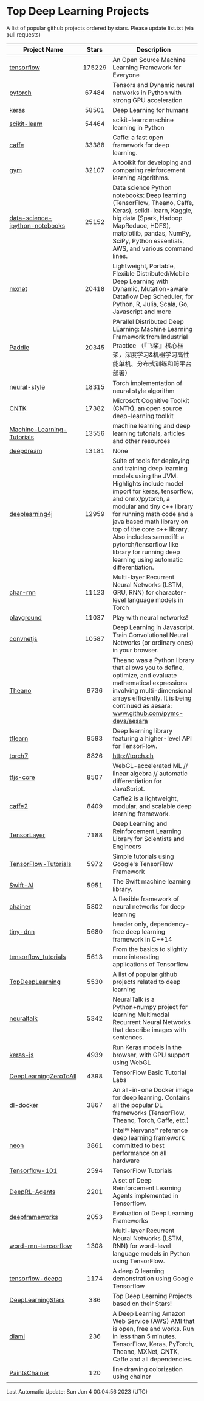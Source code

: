 # Top Deep Learning Projects
A list of popular github projects ordered by stars.
Please update list.txt (via pull requests)

|Project Name| Stars | Description |
| ---------- |:-----:| ----------- |
| [tensorflow](https://github.com/tensorflow/tensorflow) | 175229 | An Open Source Machine Learning Framework for Everyone |
| [pytorch](https://github.com/pytorch/pytorch) | 67484 | Tensors and Dynamic neural networks in Python with strong GPU acceleration |
| [keras](https://github.com/keras-team/keras) | 58501 | Deep Learning for humans |
| [scikit-learn](https://github.com/scikit-learn/scikit-learn) | 54464 | scikit-learn: machine learning in Python |
| [caffe](https://github.com/BVLC/caffe) | 33388 | Caffe: a fast open framework for deep learning. |
| [gym](https://github.com/openai/gym) | 32107 | A toolkit for developing and comparing reinforcement learning algorithms. |
| [data-science-ipython-notebooks](https://github.com/donnemartin/data-science-ipython-notebooks) | 25152 | Data science Python notebooks: Deep learning (TensorFlow, Theano, Caffe, Keras), scikit-learn, Kaggle, big data (Spark, Hadoop MapReduce, HDFS), matplotlib, pandas, NumPy, SciPy, Python essentials, AWS, and various command lines. |
| [mxnet](https://github.com/apache/mxnet) | 20418 | Lightweight, Portable, Flexible Distributed/Mobile Deep Learning with Dynamic, Mutation-aware Dataflow Dep Scheduler; for Python, R, Julia, Scala, Go, Javascript and more |
| [Paddle](https://github.com/PaddlePaddle/Paddle) | 20345 | PArallel Distributed Deep LEarning: Machine Learning Framework from Industrial Practice （『飞桨』核心框架，深度学习&机器学习高性能单机、分布式训练和跨平台部署） |
| [neural-style](https://github.com/jcjohnson/neural-style) | 18315 | Torch implementation of neural style algorithm |
| [CNTK](https://github.com/microsoft/CNTK) | 17382 | Microsoft Cognitive Toolkit (CNTK), an open source deep-learning toolkit |
| [Machine-Learning-Tutorials](https://github.com/ujjwalkarn/Machine-Learning-Tutorials) | 13556 | machine learning and deep learning tutorials, articles and other resources  |
| [deepdream](https://github.com/google/deepdream) | 13181 | None |
| [deeplearning4j](https://github.com/deeplearning4j/deeplearning4j) | 12959 | Suite of tools for deploying and training deep learning models using the JVM. Highlights include model import for keras, tensorflow, and onnx/pytorch, a modular and tiny c++ library for running math code and a java based math library on top of the core c++ library. Also includes samediff: a pytorch/tensorflow like library for running deep learning using automatic differentiation. |
| [char-rnn](https://github.com/karpathy/char-rnn) | 11123 | Multi-layer Recurrent Neural Networks (LSTM, GRU, RNN) for character-level language models in Torch |
| [playground](https://github.com/tensorflow/playground) | 11037 | Play with neural networks! |
| [convnetjs](https://github.com/karpathy/convnetjs) | 10587 | Deep Learning in Javascript. Train Convolutional Neural Networks (or ordinary ones) in your browser. |
| [Theano](https://github.com/Theano/Theano) | 9736 | Theano was a Python library that allows you to define, optimize, and evaluate mathematical expressions involving multi-dimensional arrays efficiently. It is being continued as aesara: www.github.com/pymc-devs/aesara |
| [tflearn](https://github.com/tflearn/tflearn) | 9593 | Deep learning library featuring a higher-level API for TensorFlow. |
| [torch7](https://github.com/torch/torch7) | 8826 | http://torch.ch |
| [tfjs-core](https://github.com/tensorflow/tfjs-core) | 8507 | WebGL-accelerated ML // linear algebra // automatic differentiation for JavaScript. |
| [caffe2](https://github.com/facebookarchive/caffe2) | 8409 | Caffe2 is a lightweight, modular, and scalable deep learning framework. |
| [TensorLayer](https://github.com/tensorlayer/TensorLayer) | 7188 | Deep Learning and Reinforcement Learning Library for Scientists and Engineers  |
| [TensorFlow-Tutorials](https://github.com/nlintz/TensorFlow-Tutorials) | 5972 | Simple tutorials using Google's TensorFlow Framework |
| [Swift-AI](https://github.com/Swift-AI/Swift-AI) | 5951 | The Swift machine learning library. |
| [chainer](https://github.com/chainer/chainer) | 5802 | A flexible framework of neural networks for deep learning |
| [tiny-dnn](https://github.com/tiny-dnn/tiny-dnn) | 5680 | header only, dependency-free deep learning framework in C++14 |
| [tensorflow_tutorials](https://github.com/pkmital/tensorflow_tutorials) | 5613 | From the basics to slightly more interesting applications of Tensorflow |
| [TopDeepLearning](https://github.com/aymericdamien/TopDeepLearning) | 5530 | A list of popular github projects related to deep learning |
| [neuraltalk](https://github.com/karpathy/neuraltalk) | 5342 | NeuralTalk is a Python+numpy project for learning Multimodal Recurrent Neural Networks that describe images with sentences. |
| [keras-js](https://github.com/transcranial/keras-js) | 4939 | Run Keras models in the browser, with GPU support using WebGL |
| [DeepLearningZeroToAll](https://github.com/hunkim/DeepLearningZeroToAll) | 4398 | TensorFlow Basic Tutorial Labs |
| [dl-docker](https://github.com/floydhub/dl-docker) | 3867 | An all-in-one Docker image for deep learning. Contains all the popular DL frameworks (TensorFlow, Theano, Torch, Caffe, etc.) |
| [neon](https://github.com/NervanaSystems/neon) | 3861 | Intel® Nervana™ reference deep learning framework committed to best performance on all hardware |
| [Tensorflow-101](https://github.com/sjchoi86/Tensorflow-101) | 2594 | TensorFlow Tutorials |
| [DeepRL-Agents](https://github.com/awjuliani/DeepRL-Agents) | 2201 | A set of Deep Reinforcement Learning Agents implemented in Tensorflow. |
| [deepframeworks](https://github.com/zer0n/deepframeworks) | 2053 | Evaluation of Deep Learning Frameworks |
| [word-rnn-tensorflow](https://github.com/hunkim/word-rnn-tensorflow) | 1308 | Multi-layer Recurrent Neural Networks (LSTM, RNN) for word-level language models in Python using TensorFlow. |
| [tensorflow-deepq](https://github.com/siemanko/tensorflow-deepq) | 1174 | A deep Q learning demonstration using Google Tensorflow |
| [DeepLearningStars](https://github.com/hunkim/DeepLearningStars) | 386 | Top Deep Learning Projects based on their Stars! |
| [dlami](https://github.com/ritchieng/dlami) | 236 | A Deep Learning Amazon Web Service (AWS) AMI that is open, free and works. Run in less than 5 minutes. TensorFlow, Keras, PyTorch, Theano, MXNet, CNTK, Caffe and all dependencies. |
| [PaintsChainer](https://github.com/taizan/PaintsChainer) | 120 | line drawing colorization using chainer |

Last Automatic Update: Sun Jun  4 00:04:56 2023 (UTC)
